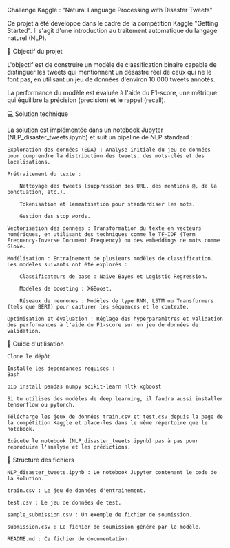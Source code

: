 Challenge Kaggle : "Natural Language Processing with Disaster Tweets"

Ce projet a été développé dans le cadre de la compétition Kaggle "Getting Started". Il s'agit d'une introduction au traitement automatique du langage naturel (NLP).

🎯 Objectif du projet

L'objectif est de construire un modèle de classification binaire capable de distinguer les tweets qui mentionnent un désastre réel de ceux qui ne le font pas, en utilisant un jeu de données d'environ 10 000 tweets annotés.

La performance du modèle est évaluée à l'aide du F1-score, une métrique qui équilibre la précision (precision) et le rappel (recall).

💻 Solution technique

La solution est implémentée dans un notebook Jupyter (NLP_disaster_tweets.ipynb) et suit un pipeline de NLP standard :

    Exploration des données (EDA) : Analyse initiale du jeu de données pour comprendre la distribution des tweets, des mots-clés et des localisations.

    Prétraitement du texte :

        Nettoyage des tweets (suppression des URL, des mentions @, de la ponctuation, etc.).

        Tokenisation et lemmatisation pour standardiser les mots.

        Gestion des stop words.

    Vectorisation des données : Transformation du texte en vecteurs numériques, en utilisant des techniques comme le TF-IDF (Term Frequency-Inverse Document Frequency) ou des embeddings de mots comme GloVe.

    Modélisation : Entraînement de plusieurs modèles de classification. Les modèles suivants ont été explorés :

        Classificateurs de base : Naive Bayes et Logistic Regression.

        Modèles de boosting : XGBoost.

        Réseaux de neurones : Modèles de type RNN, LSTM ou Transformers (tels que BERT) pour capturer les séquences et le contexte.

    Optimisation et évaluation : Réglage des hyperparamètres et validation des performances à l'aide du F1-score sur un jeu de données de validation.

🚀 Guide d'utilisation

    Clone le dépôt.

    Installe les dépendances requises :
    Bash

    pip install pandas numpy scikit-learn nltk xgboost

    Si tu utilises des modèles de deep learning, il faudra aussi installer tensorflow ou pytorch.

    Télécharge les jeux de données train.csv et test.csv depuis la page de la compétition Kaggle et place-les dans le même répertoire que le notebook.

    Exécute le notebook (NLP_disaster_tweets.ipynb) pas à pas pour reproduire l'analyse et les prédictions.

📁 Structure des fichiers

    NLP_disaster_tweets.ipynb : Le notebook Jupyter contenant le code de la solution.

    train.csv : Le jeu de données d'entraînement.

    test.csv : Le jeu de données de test.

    sample_submission.csv : Un exemple de fichier de soumission.

    submission.csv : Le fichier de soumission généré par le modèle.

    README.md : Ce fichier de documentation.
